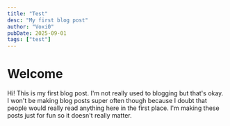 ```yaml
---
title: "Test"
desc: "My first blog post"
author: "Voxi0"
pubDate: 2025-09-01
tags: ["test"]
---
```

# Welcome
Hi! This is my first blog post. I'm not really used to blogging but that's okay. I won't be making blog posts super often though because I
doubt that people would really read anything here in the first place. I'm making these posts just for fun so it doesn't really matter.
